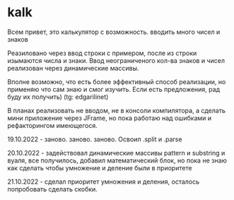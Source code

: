 # kalk
Всем привет, это калькулятор с возможность. вводить много чисел и знаков

Реазиловано через ввод строки с примером, после из строки изымаются числа и знаки.
Ввод неограниченого кол-ва знаков и чисел реализован через динамические массивы.

Вполне возможно, что есть более эффективный способ реализации, но применяю что сам знаю и смог изучить.
Если есть предложения, рад буду их получить) (tg: edgarilinet)

В планах реализовать не вводом, не в консоли компилятора, а сделать мини приложение через JFrame, но пока работаю над ошибками и рефакторингом имеющегося.

19.10.2022 - заново. заново. заново. Освоил .split и .parse

20.10.2022 - задействовал динамические массивы pattern и substring и вуаля, все получилось, добавил математический блок, но пока не знаю как сделать чтобы умножение и деление были в приоритете

21.10.2022 - сделал приоритет умножения и деления, осталось попробовать сделать скобки.